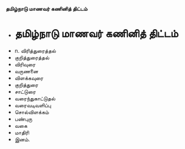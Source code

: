 **தமிழ்நாடு மாணவர் கணினித் திட்டம்**
- # தமிழ்நாடு மாணவர் கணினித் திட்டம்
- n. விரித்துரைத்தல்
- குறித்துரைத்தல்
- விரிவுரை
- வருணனை
- விளக்கவுரை
- குறித்துரை
- சாட்டுரை
- வரைந்துகாட்டுதல்
- வரைவடிவளிப்பு
- சொல்விளக்கம்
- பண்புரு
- வகை
- மாதிரி
- இனம்.

